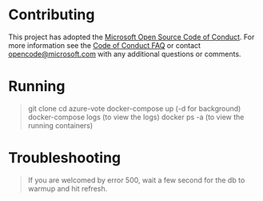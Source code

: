 # Contributing

This project has adopted the [Microsoft Open Source Code of Conduct](https://opensource.microsoft.com/codeofconduct/). For more information see the [Code of Conduct FAQ](https://opensource.microsoft.com/codeofconduct/faq/) or contact [opencode@microsoft.com](mailto:opencode@microsoft.com) with any additional questions or comments.

# Running
> git clone
> cd azure-vote
> docker-compose up (-d for background)
> docker-compose logs (to view the logs)
> docker ps -a (to view the running containers)
# Troubleshooting
> If you are welcomed by error 500, wait a few second for the db to warmup and hit refresh.

